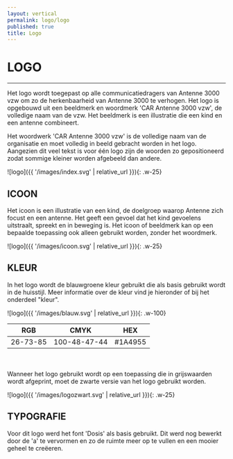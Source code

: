 ```yaml
---
layout: vertical
permalink: logo/logo
published: true
title: Logo
---
```


# LOGO
***

Het logo wordt toegepast op alle communicatiedragers van Antenne 3000 vzw om zo de herkenbaarheid van Antenne 3000 te verhogen. Het logo is opgebouwd uit een beeldmerk en woordmerk 'CAR Antenne 3000 vzw', de volledige naam van de vzw. Het beeldmerk is een illustratie die een kind en een antenne combineert. 

Het woordwerk 'CAR Antenne 3000 vzw' is de volledige naam van de organisatie en moet volledig in beeld gebracht worden in het logo. Aangezien dit veel tekst is voor één logo zijn de woorden zo gepositioneerd zodat sommige kleiner worden afgebeeld dan andere.

![logo]({{ '/images/index.svg' | relative_url }}){: .w-25}



## ICOON

Het icoon is een illustratie van een kind, de doelgroep waarop Antenne zich focust en een antenne. Het geeft een gevoel dat het kind gevoelens uitstraalt, spreekt en in beweging is. Het icoon of beeldmerk kan op een bepaalde toepassing ook alleen gebruikt worden, zonder het woordmerk. 

![logo]({{ '/images/icoon.svg' | relative_url }}){: .w-25}

## KLEUR

In het logo wordt de blauwgroene kleur gebruikt die als basis gebruikt wordt in de huisstijl. Meer informatie over de kleur vind je hieronder of bij het onderdeel "kleur". 


![logo]({{ '/images/blauw.svg' | relative_url }}){: .w-100}




RGB | CMYK | HEX
------------ | ------------- | ------------ 
26-73-85 | 100-48-47-44 |#1A4955

<br>
<br>
Wanneer het logo gebruikt wordt op een toepassing die in grijswaarden wordt afgeprint, moet de zwarte versie van het logo gebruikt worden.

![logo]({{ '/images/logozwart.svg' | relative_url }}){: .w-25}


## TYPOGRAFIE
  
Voor dit logo werd het font 'Dosis' als basis gebruikt. Dit werd nog bewerkt door de 'a' te vervormen en zo de ruimte meer op te vullen en een mooier geheel te creëeren.
  
